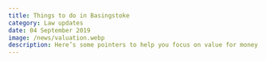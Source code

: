 ```yaml
---
title: Things to do in Basingstoke
category: Law updates
date: 04 September 2019
image: /news/valuation.webp
description: Here’s some pointers to help you focus on value for money and help manage the risks associated with being a landlord.
---
```

